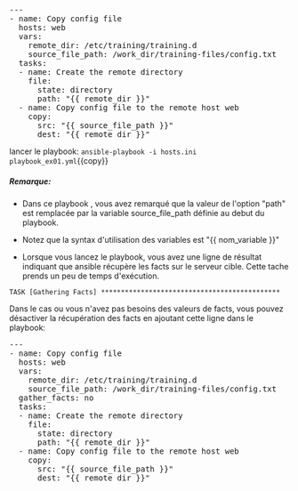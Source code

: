 <pre class="file">
---
- name: Copy config file
  hosts: web
  vars:
    remote_dir: /etc/training/training.d
    source_file_path: /work_dir/training-files/config.txt
  tasks:
  - name: Create the remote directory
    file:
      state: directory
      path: "{{ remote_dir }}"
  - name: Copy config file to the remote host web
    copy:
      src: "{{ source_file_path }}"
      dest: "{{ remote_dir }}"
</pre>



lancer le playbook:  `ansible-playbook -i hosts.ini playbook_ex01.yml`{{copy}}


##### *Remarque:*
- Dans ce playbook , vous avez remarqué que la valeur de l'option "path" est remplacée par la variable source_file_path définie au debut du playbook.

- Notez que la syntax d'utilisation des variables est "{{ nom_variable }}"

- Lorsque vous lancez le playbook, vous avez une ligne de résultat indiquant que ansible récupère les facts sur le serveur cible. Cette tache prends un peu de temps d'exécution. 

```
TASK [Gathering Facts] *********************************************
```

Dans le cas ou vous n'avez pas besoins des valeurs de facts, vous pouvez désactiver la récupération des facts en ajoutant cette ligne dans le playbook:

<pre class="file">
---
- name: Copy config file
  hosts: web
  vars:
    remote_dir: /etc/training/training.d
    source_file_path: /work_dir/training-files/config.txt
  gather_facts: no
  tasks:
  - name: Create the remote directory
    file:
      state: directory
      path: "{{ remote_dir }}"
  - name: Copy config file to the remote host web
    copy:
      src: "{{ source_file_path }}"
      dest: "{{ remote_dir }}"
</pre>
